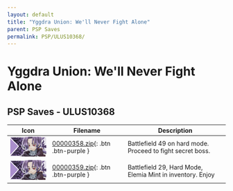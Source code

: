 ```yaml
---
layout: default
title: "Yggdra Union: We'll Never Fight Alone"
parent: PSP Saves
permalink: PSP/ULUS10368/
---
```

# Yggdra Union: We'll Never Fight Alone

## PSP Saves - ULUS10368

| Icon | Filename | Description |
|------|----------|-------------|
| ![Yggdra Union: We'll Never Fight Alone](ICON0.PNG) | [00000358.zip](00000358.zip){: .btn .btn-purple } | Battlefield 49 on hard mode. Proceed to fight secret boss. |
| ![Yggdra Union: We'll Never Fight Alone](ICON0.PNG) | [00000359.zip](00000359.zip){: .btn .btn-purple } | Battlefield 29, Hard Mode, Elemia Mint in inventory. Enjoy |
